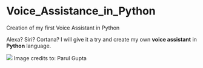 # Voice_Assistance_in_Python

Creation of my first Voice Assistant in Python

Alexa? Siri? Cortana? I will give it a try and create my own **voice assistant** in **Python** language.

<img src="https://cdn.dribbble.com/users/2501555/screenshots/5965492/media/be80a5bea22860f1717a200d610e48d0.gif">
Image credits to: Parul Gupta
